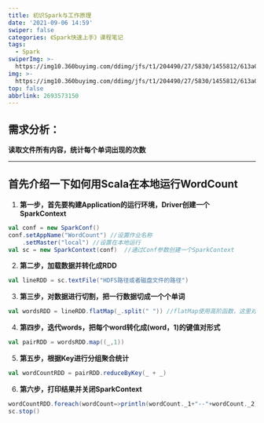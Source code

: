 ```yaml
---
title: 初识Spark与工作原理
date: '2021-09-06 14:59'
swiper: false
categories: 《Spark快速上手》课程笔记
tags:
  - Spark
swiperImg: >-
  https://img10.360buyimg.com/ddimg/jfs/t1/204490/27/5830/1455812/613a0fbbE393f2cd6/d6eca297f4f4972b.png
img: >-
  https://img10.360buyimg.com/ddimg/jfs/t1/204490/27/5830/1455812/613a0fbbE393f2cd6/d6eca297f4f4972b.png
top: false
abbrlink: 2693573150
---
```



## 需求分析：
**读取文件所有内容，统计每个单词出现的次数**

---

## 首先介绍一下如何用Scala在本地运行WordCount

1. **第一步，首先要构建Application的运行环境，Driver创建一个SparkContext**
```scala
val conf = new SparkConf()
conf.setAppName("WordCount") //设置作业名称
	.setMaster("local") //设置在本地运行
val sc = new SparkContext(conf)  //通过Conf参数创建一个SparkContext
```

2. **第二步，加载数据并转化成RDD**
```scala
val lineRDD = sc.textFile("HDFS路径或者磁盘文件的路径")
```

3. **第三步，对数据进行切割，把一行数据切成一个个单词**
```scala
val wordsRDD = lineRDD.flatMap(_.split(" ")) //flatMap使用高阶函数，这里对空格进行分割，处理后形成新的RDD
```

4. **第四步，迭代words，把每个word转化成(word，1)的键值对形式**
```scala
val pairRDD = wordsRDD.map((_,1))
```

5. **第五步，根据Key进行分组聚合统计**
```scala
val wordCountRDD = pairRDD.reduceByKey(_ + _)
```

6. **第六步，打印结果并关闭SparkContext**
```scala
wordCountRDD.foreach(wordCount=>println(wordCount._1+"--"+wordCount._2))
sc.stop()
```
